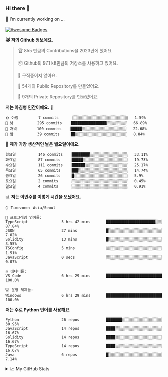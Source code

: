 ### Hi there 👋 
🔭 I’m currently working on ... </br></br>
[![Awesome Badges](https://img.shields.io/badge/Introduce-EN-green.svg)](https://github.com/tlatkdgus1/tlatkdgus1/blob/main/README.md.en)

<!--START_SECTION:waka-->
**🐱 저의 Github 정보에요.** 

> 🏆 855 만큼의 Contributions을 2023년에 했어요
 > 
> 📦 Github의 97.1 kB만큼의 저장소를 사용하고 있어요. 
 > 
> 🚫 구직중이지 않아요.
 > 
> 📜 54개의 Public Repository를 만들었어요. 
 > 
> 🔑 9개의 Private Repository를 만들었어요.  

**저는 아침형 인간이에요. 🐤** 

```text
🌞 아침         7 commits      ░░░░░░░░░░░░░░░░░░░░░░░░░   1.59% 
🌆 낮　         295 commits    ████████████████░░░░░░░░░   66.89% 
🌃 저녁         100 commits    █████░░░░░░░░░░░░░░░░░░░░   22.68% 
🌙 밤　         39 commits     ██░░░░░░░░░░░░░░░░░░░░░░░   8.84%

```
📅 **제가 가장 생산적인 날은 월요일이에요.** 

```text
월요일          146 commits    ████████░░░░░░░░░░░░░░░░░   33.11% 
화요일          87 commits     █████░░░░░░░░░░░░░░░░░░░░   19.73% 
수요일          111 commits    ██████░░░░░░░░░░░░░░░░░░░   25.17% 
목요일          65 commits     ███░░░░░░░░░░░░░░░░░░░░░░   14.74% 
금요일          26 commits     █░░░░░░░░░░░░░░░░░░░░░░░░   5.9% 
토요일          2 commits      ░░░░░░░░░░░░░░░░░░░░░░░░░   0.45% 
일요일          4 commits      ░░░░░░░░░░░░░░░░░░░░░░░░░   0.91%

```


📊 **저는 이번주를 이렇게 시간을 보냈어요.** 

```text
⌚︎ Timezone: Asia/Seoul

💬 프로그래밍 언어들: 
TypeScript               5 hrs 42 mins       ██████████████████████░░░   87.84% 
JSON                     27 mins             █░░░░░░░░░░░░░░░░░░░░░░░░   7.02% 
Solidity                 13 mins             █░░░░░░░░░░░░░░░░░░░░░░░░   3.55% 
TSConfig                 5 mins              ░░░░░░░░░░░░░░░░░░░░░░░░░   1.51% 
JavaScript               0 secs              ░░░░░░░░░░░░░░░░░░░░░░░░░   0.07%

🔥 에디터들: 
VS Code                  6 hrs 29 mins       █████████████████████████   100.0%

💻 운영 체제들: 
Windows                  6 hrs 29 mins       █████████████████████████   100.0%

```

**저는 주로 Python 언어를 사용해요.** 

```text
Python                   26 repos            ███████░░░░░░░░░░░░░░░░░░   30.95% 
JavaScript               14 repos            ████░░░░░░░░░░░░░░░░░░░░░   16.67% 
Solidity                 14 repos            ████░░░░░░░░░░░░░░░░░░░░░   16.67% 
TypeScript               14 repos            ████░░░░░░░░░░░░░░░░░░░░░   16.67% 
Java                     6 repos             █░░░░░░░░░░░░░░░░░░░░░░░░   7.14%

```



<!--END_SECTION:waka-->

<details>
<summary>📈 My GitHub Stats</summary>
<p align="center"> <img src="https://github-readme-stats.vercel.app/api?username=tlatkdgus1&show_icons=true" alt="tlatkdgus1" />
</details>
